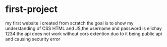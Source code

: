 # first-project
my first website i created from scratch the goal is to show my understanding of CSS HTML and JS,the username and password is elichay 1234 
the api does not work without cors extention duo to it being public api and causing security error
